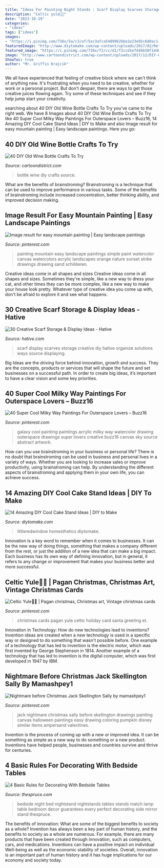 ```yaml
---
title: "Ideas For Painting Night Stands : Scarf Display Scarves Storage Creative Diy Hative Organize Solutions Ways Source Displaying"
description: "Celtic yule🎄🎻"
date: "2023-10-19"
categories:
- "ideas"
tags: ["ideas"]
images:
- "https://i.pinimg.com/736x/5a/c3/af/5ac3afca5489962bbe2e23e92c6d0ac1--jack-skellington-nightmare-before-christmas.jpg"
featuredImage: "http://www.diytomake.com/wp-content/uploads/2017/02/Retro-Dot-Cake-Stand-702x1024.jpg"
featured_image: "https://i.pinimg.com/736x/f2/cc/d1/f2ccd1e7d4bb50f14404a2c83173fc6b.jpg"
image: "http://www.cartoondistrict.com/wp-content/uploads/2017/12/DIY-Old-Wine-Bottle-Crafts7.jpg"
ShowToc: true
author: "Mr. Griffin Krajcik"
---
```



We all have experienced that feeling of creative block where we can't think of anything new. It's frustrating when you need to be creative, whether for work or a personal project. But don't despair, there are ways to get those creative juices flowing again. Try some of these techniques and see if they help jump start your creativity.

	

		
searching about 40 DIY Old Wine Bottle Crafts To Try you've came to the right web. We have 8 Images about 40 DIY Old Wine Bottle Crafts To Try like 40 Super Cool Milky Way Paintings For Outerspace Lovers – Buzz16, 14 Amazing DIY Cool Cake Stand Ideas | DIY to Make and also Image result for easy mountain painting | Easy landscape paintings. Here you go:
		
    
## 40 DIY Old Wine Bottle Crafts To Try

<img loading=lazy src="http://www.cartoondistrict.com/wp-content/uploads/2017/12/DIY-Old-Wine-Bottle-Crafts7.jpg" onerror="this.onerror=null;this.src='https://tse1.mm.bing.net/th?id=OIP.Xo5rla_G_dQs6n0pNhRZBwHaLW&amp;pid=15.1';" alt="40 DIY Old Wine Bottle Crafts To Try">

_Source: cartoondistrict.com_

>bottle wine diy crafts source. 

	

What are the benefits of brainstroming?
Brainstroming is a technique that can be used to improve performance in various tasks. Some of the benefits of brainstroming include increased concentration, better thinking ability, and improved decision making.

    
## Image Result For Easy Mountain Painting | Easy Landscape Paintings

<img loading=lazy src="https://i.pinimg.com/736x/f2/cc/d1/f2ccd1e7d4bb50f14404a2c83173fc6b.jpg" onerror="this.onerror=null;this.src='https://tse1.mm.bing.net/th?id=OIP.ecgCvR86c8uWSVykm-6_5QHaGO&amp;pid=15.1';" alt="Image result for easy mountain painting | Easy landscape paintings">

_Source: pinterest.com_

>painting mountain easy landscape paintings simple paint watercolor canvas watercolors acrylic landscapes orange nature sunset strike drawings drawing sand schilderen. 

	

Creative ideas come in all shapes and sizes
Creative ideas come in all shapes and sizes. Sometimes they're simple, like a new way to dress your cat, and other times they can be more complex, like a new way to make your house look pretty. Whatever type of creative idea you come up with, don't be afraid to explore it and see what happens.

    
## 30 Creative Scarf Storage &amp; Display Ideas - Hative

<img loading=lazy src="https://hative.com/wp-content/uploads/2015/03/scarf-storage-ideas/26-creative-scarf-storage-and-display-ideas.jpg" onerror="this.onerror=null;this.src='https://tse1.mm.bing.net/th?id=OIP.xlwhakW0uYddTR87rLEIdQHaJ4&amp;pid=15.1';" alt="30 Creative Scarf Storage &amp; Display Ideas - Hative">

_Source: hative.com_

>scarf display scarves storage creative diy hative organize solutions ways source displaying. 

	

Big Ideas are the driving force behind innovation, growth and success. They are the concepts, products or services that will shape the future and set businesses on a successful path. In order to create big ideas, it’s important to have a clear vision and some key priorities.

    
## 40 Super Cool Milky Way Paintings For Outerspace Lovers – Buzz16

<img loading=lazy src="https://i.pinimg.com/736x/6c/47/12/6c4712b8b165cfc6b88eba9e7f9e27ea.jpg" onerror="this.onerror=null;this.src='https://tse1.mm.bing.net/th?id=OIP.-AligUxNQtR3f1DJi6H6CgHaMu&amp;pid=15.1';" alt="40 Super Cool Milky Way Paintings For Outerspace Lovers – Buzz16">

_Source: pinterest.com_

>galaxy cool painting paintings acrylic milky way watercolor drawing outerspace drawings super lovers creative buzz16 canvas sky source abstract artwork. 

	

How can you use brainstroming in your business or personal life?
There is no doubt that brainstroming can be used in business and personal lives in a variety of ways. Whether you are looking to increase sales or improve productivity, using brainstroming can help. By understanding the different aspects of brainstroming and applying them in your own life, you can achieve success.

    
## 14 Amazing DIY Cool Cake Stand Ideas | DIY To Make

<img loading=lazy src="http://www.diytomake.com/wp-content/uploads/2017/02/Retro-Dot-Cake-Stand-702x1024.jpg" onerror="this.onerror=null;this.src='https://tse1.mm.bing.net/th?id=OIP.v2xko8UXJn4Fctjhf7foLwHaKz&amp;pid=15.1';" alt="14 Amazing DIY Cool Cake Stand Ideas | DIY to Make">

_Source: diytomake.com_

>littleredwindow homesthetics diytomake. 

	

Innovation is a key word to remember when it comes to businesses. It can be the new way of doing things, something that makes a company different from the rest, or just the addition of a new idea that can make a big impact. Each business has its own way of defining innovation, but in general, it refers to any change or improvement that makes your business better and more successful.

    
## Celtic Yule🎄🎻 | Pagan Christmas, Christmas Art, Vintage Christmas Cards

<img loading=lazy src="https://i.pinimg.com/736x/04/d3/63/04d3633723dc405f42260d934ac2249d.jpg" onerror="this.onerror=null;this.src='https://tse4.mm.bing.net/th?id=OIP.SnHmLGq3Mif3VGP663vMPAHaJ8&amp;pid=15.1';" alt="Celtic Yule🎄🎻 | Pagan christmas, Christmas art, Vintage christmas cards">

_Source: pinterest.com_

>christmas cards pagan yule celtic holiday card santa greeting et. 

	

Innovation in Technology: How do new technologies lead to inventions?
Invention ideas are created when a new technology is used in a specific way or designed to do something that wasn't possible before. One example of a technology that has led to invention is the electric motor, which was first invented by George Stephenson in 1814. Another example of a technology that has led to invention is the digital computer, which was first developed in 1947 by IBM.

    
## Nightmare Before Christmas Jack Skellington Sally By Mamashpey1

<img loading=lazy src="https://i.pinimg.com/736x/5a/c3/af/5ac3afca5489962bbe2e23e92c6d0ac1--jack-skellington-nightmare-before-christmas.jpg" onerror="this.onerror=null;this.src='https://tse4.mm.bing.net/th?id=OIP.mLYFFTEBO30-wngb9v38DAHaKr&amp;pid=15.1';" alt="Nightmare before Christmas Jack Skellington Sally by mamashpey1">

_Source: pinterest.com_

>jack nightmare christmas sally before skellington drawings painting canvas halloween paintings easy drawing coloring pumpkin disney similar items ampersand valentines. 

	

Invention is the process of coming up with a new or improved idea. It can be something as simple as a new way to do something or a new product. Inventions have helped people, businesses and countries survive and thrive for centuries.

    
## 4 Basic Rules For Decorating With Bedside Tables

<img loading=lazy src="https://www.thespruce.com/thmb/fQ3LStSPEQiNxIMiIXfdE2vuA1A=/564x846/filters:fill(auto,1)/0060a0142ca7b3b9869f321801a6dd64-56aedd485f9b58b7d012abdc.jpg" onerror="this.onerror=null;this.src='https://tse1.mm.bing.net/th?id=OIP.UYzbOuaGesoPe0k1ISkWBwHaLH&amp;pid=15.1';" alt="4 Basic Rules for Decorating With Bedside Tables">

_Source: thespruce.com_

>bedside night bed nightstand nightstands tables stands match lamp table bedroom decor guarantees every perfect decorating side mirror stand thespruce. 

	

The benefits of innovation: What are some of the biggest benefits to society as a whole?
Invention has always been a key part of human history, and the benefits to society as a whole are numerous. For example, there are many products that have been created through innovation, such as computers, cars, and medications. Inventions can have a positive impact on individual Well-being as well as the economic stability of societies. Overall, innovation is an important part of human history and it has huge implications for our economy and society today.

